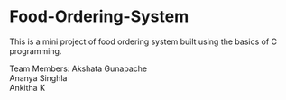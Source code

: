 # Food-Ordering-System

This is a mini project of food ordering system built using the basics of C programming.

Team Members:
Akshata Gunapache<br>
Ananya Singhla<br>
Ankitha K<br>